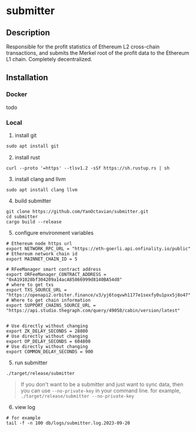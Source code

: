 # submitter

## Description

Responsible for the profit statistics of Ethereum L2 cross-chain transactions, 
and submits the Merkel root of the profit data to the Ethereum L1 chain. 
Completely decentralized.
## Installation

### Docker
todo

### Local

1. install git
```asm
sudo apt install git
```
2. install rust
```angular2html
curl --proto '=https' --tlsv1.2 -sSf https://sh.rustup.rs | sh
```
3. install clang and llvm
```angular2html
sudo apt install clang llvm
```

4. build submitter
```angular2html
git clone https://github.com/YanOctavian/submitter.git
cd submitter
cargo build --release
```
5. configure environment variables
```shell
# Ethereum node https url
export NETWORK_RPC_URL = "https://eth-goerli.api.onfinality.io/public"
# Ethereum network chain id
export MAINNET_CHAIN_ID = 5

# RFeeManager smart contract address
export ORFeeManager_CONTRACT_ADDRESS = "0xA191028bf304209a14acA85866999d8140BA54d8"
# where to get txs
export TXS_SOURCE_URL = "https://openapi2.orbiter.finance/v3/yj6toqvwh1177e1sexfy0u1pxx5j8o47"
# Where to get chain information
export SUPPORT_CHAINS_SOURCE_URL = "https://api.studio.thegraph.com/query/49058/cabin/version/latest"


# Use directly without changing
export ZK_DELAY_SECONDS = 28800
# Use directly without changing
export OP_DELAY_SECONDS = 604800
# Use directly without changing
export COMMON_DELAY_SECONDS = 900
```
5. run submitter
```angular2html
./target/release/submitter
```
> If you don't want to be a submitter and just want to sync data, then you can use `--no-private-key` in your command line.
> for example, `./target/release/submitter --no-private-key`
6. view log
```shell
# for example
tail -f -n 100 db/logs/submitter.log.2023-09-20
```





